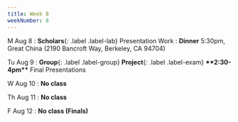 ```yaml
---
title: Week 8
weekNumber: 8
---
```


M Aug 8
: **Scholars**{: .label .label-lab} Presentation Work
: **Dinner** 5:30pm, Great China (2190 Bancroft Way, Berkeley, CA 94704)

Tu Aug 9
: **Group**{: .label .label-group} **Project**{: .label .label-exam} **\*\*2:30-4pm\*\*** Final Presentations

W Aug 10
: **No class**

Th Aug 11
: **No class**

F Aug 12
: **No class (Finals)**
